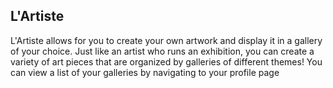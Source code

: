 ## L'Artiste

L'Artiste allows for you to create your own artwork and display it in a gallery of your choice. Just like an artist who runs an exhibition, you can create a variety of art pieces that are organized by galleries of different themes! You can view a list of your galleries by navigating to your profile page

